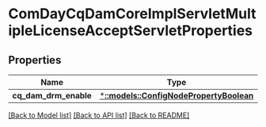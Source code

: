 # ComDayCqDamCoreImplServletMultipleLicenseAcceptServletProperties

## Properties
Name | Type | Description | Notes
------------ | ------------- | ------------- | -------------
**cq_dam_drm_enable** | [***::models::ConfigNodePropertyBoolean**](configNodePropertyBoolean.md) |  | [optional] 

[[Back to Model list]](../README.md#documentation-for-models) [[Back to API list]](../README.md#documentation-for-api-endpoints) [[Back to README]](../README.md)


